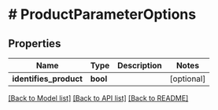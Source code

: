 # # ProductParameterOptions

## Properties

Name | Type | Description | Notes
------------ | ------------- | ------------- | -------------
**identifies_product** | **bool** |  | [optional] 

[[Back to Model list]](../../README.md#documentation-for-models) [[Back to API list]](../../README.md#documentation-for-api-endpoints) [[Back to README]](../../README.md)


